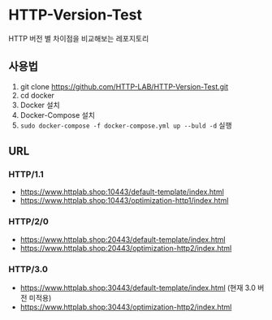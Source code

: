 # HTTP-Version-Test
HTTP 버전 별 차이점을 비교해보는 레포지토리

## 사용법
1. git clone https://github.com/HTTP-LAB/HTTP-Version-Test.git
2. cd docker
3. Docker 설치
4. Docker-Compose 설치
5. `sudo docker-compose -f docker-compose.yml up --buld -d` 실행

## URL
### HTTP/1.1
- https://www.httplab.shop:10443/default-template/index.html
- https://www.httplab.shop:10443/optimization-http1/index.html
### HTTP/2/0
- https://www.httplab.shop:20443/default-template/index.html
- https://www.httplab.shop:20443/optimization-http2/index.html
### HTTP/3.0
- https://www.httplab.shop:30443/default-template/index.html (현재 3.0 버전 미적용)
- https://www.httplab.shop:30443/optimization-http2/index.html

